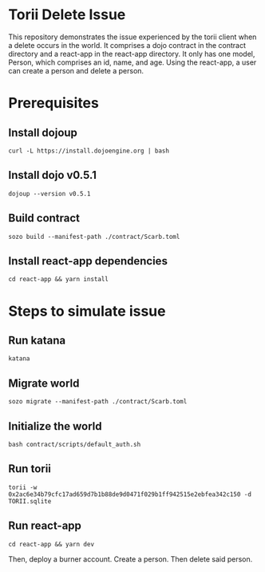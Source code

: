 # Torii Delete Issue
This repository demonstrates the issue experienced by the torii client when a delete occurs in the world. 
It comprises a dojo contract in the contract directory and a react-app in the react-app directory. 
It only has one model, Person, which comprises an id, name, and age. Using the react-app, a user
can create a person and delete a person.

# Prerequisites
## Install dojoup
````shell
curl -L https://install.dojoengine.org | bash
````
## Install dojo v0.5.1
````shell
dojoup --version v0.5.1
````

## Build contract
````shell
sozo build --manifest-path ./contract/Scarb.toml
````

## Install react-app dependencies
````shell
cd react-app && yarn install
````

# Steps to simulate issue
## Run katana
````shell
katana
````

## Migrate world
````shell
sozo migrate --manifest-path ./contract/Scarb.toml
````

## Initialize the world
````shell
bash contract/scripts/default_auth.sh
````

## Run torii
````shell
torii -w 0x2ac6e34b79cfc17ad659d7b1b88de9d0471f029b1ff942515e2ebfea342c150 -d TORII.sqlite
````

## Run react-app
````shell
cd react-app && yarn dev
````

Then, deploy a burner account. Create a person. Then delete said person.
